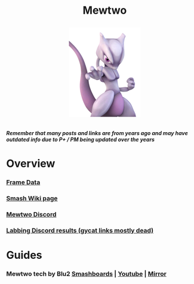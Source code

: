 <div id="toc">
  <ul align="center" style="list-style: none">
      <summary> <h1>
        Mewtwo
        <p><img src="/Images/Characters/Mewtwo.png" alt="M2.png"></p>
  </ul>
</div>

<h4> <i>Remember that many posts and links are from years ago and may have outdated info due to P+ / PM being updated over the years</i>

<h1> Overview
<h3> <a href="https://rukaidata.com/P+/Mewtwo/">Frame Data</a>
<h3> <a href="https://www.ssbwiki.com/Mewtwo_(PM)">Smash Wiki page</a>
<h3> <a href="https://discord.com/invite/0ougUV12PMPpvQnj">Mewtwo Discord</a>
<h3> <a href="https://www.reddit.com/r/SSBPM/comments/fjo01q/labbing_discord_results_mewtwo/">Labbing Discord results (gycat links mostly dead)</a>

<h1> Guides
<h3> Mewtwo tech by Blu2 <a href="https://smashboards.com/threads/a-complete-video-guide-to-mewtwo-tech.429129/">Smashboards</a> | <a href=https://youtu.be/07QPSxLXaEU?si=hV9EzgYVILFTN4Zf/>Youtube</a> | <a href="https://youtu.be/xTePEZ2cD1M">Mirror</a>